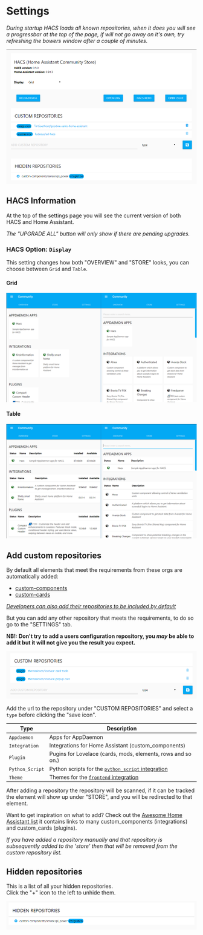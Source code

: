 # Settings

_During startup HACS loads all known repositories, when it does you will see a progressbar at the top of the page, if will not go away on it's own, try refreshing the bowers window after a couple of minutes._

![settings](../images/settings.png)

## HACS Information

At the top of the settings page you will see the current version of both HACS and Home Assistant.

_The "UPGRADE ALL" button will only show if there are pending upgrades._

### HACS Option: `Display`

This setting changes how both "OVERVIEW" and "STORE" looks, you can choose between `Grid` and `Table`.

#### Grid

![grid](../images/grid.png)

#### Table

![table](../images/table.png)

## Add custom repositories

By default all elements that meet the requirements from these orgs are automatically added:

- [custom-components](https://github.com/custom-components)
- [custom-cards](https://github.com/custom-cards)

[_Developers can also add their repositories to be included by default_](../../developer/include_default_repositories)

But you can add any other repository that meets the requirements, to do so go to the "SETTINGS" tab.

**NB!: Don't try to add a users configuration repository, you _may_ be able to add it but it will not give you the result you expect.**

![custom_repositories](../images/custom_repositorylist.PNG)

Add the url to the repository under "CUSTOM REPOSITORIES" and select a `type` before clicking the "save icon".

Type | Description
-- | --
`Appdaemon` | Apps for AppDaemon
`Integration` | Integrations for Home Assistant (custom_components)
`Plugin` | Pugins for Lovelace (cards, mods, elements, rows and so on.)
`Python_Script` | Python scripts for the [`python_script` integration](https://www.home-assistant.io/components/python_script/)
`Theme` | Themes for the [`frontend` integration](https://www.home-assistant.io/components/frontend/)

After adding a repository the repository will be scanned, if it can be tracked the element will show up under "STORE", and you will be redirected to that element.

Want to get inspiration on what to add? Check out the [Awesome Home Assistant list](https://www.awesome-ha.com/) it contains links to many custom_components (integrations) and custom_cards (plugins).

_If you have added a repository manually and that repository is subsequently added to the 'store' then that will be removed from the custom repository list._

## Hidden repositories

This is a list of all your hidden repositories.  
Click the "+" icon to the left to unhide them.

![unhide](../images/unhide.png)
